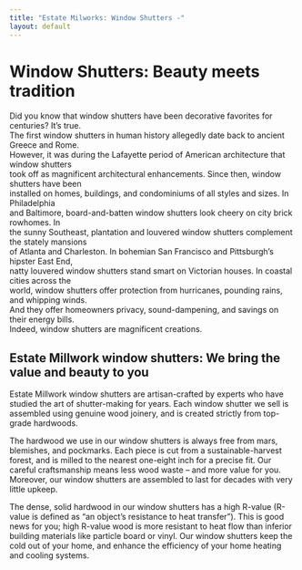```yaml
---
title: "Estate Milworks: Window Shutters -"
layout: default
---
```


# Window Shutters: Beauty meets tradition

Did you know that window shutters have been decorative favorites for centuries? It’s true.  
The first window shutters in human history allegedly date back to ancient Greece and Rome.  
However, it was during the Lafayette period of American architecture that window shutters  
took off as magnificent architectural enhancements. Since then, window shutters have been  
installed on homes, buildings, and condominiums of all styles and sizes. In Philadelphia  
and Baltimore, board-and-batten window shutters look cheery on city brick rowhomes. In  
the sunny Southeast, plantation and louvered window shutters complement the stately mansions  
of Atlanta and Charleston. In bohemian San Francisco and Pittsburgh’s hipster East End,  
natty louvered window shutters stand smart on Victorian houses. In coastal cities across the  
world, window shutters offer protection from hurricanes, pounding rains, and whipping winds.  
And they offer homeowners privacy, sound-dampening, and savings on their energy bills.  
Indeed, window shutters are magnificent creations.  


## Estate Millwork window shutters: We bring the value and beauty to you  

Estate Millwork window shutters are artisan-crafted by experts who have studied the art of shutter-making for years.
Each window shutter we sell is assembled using genuine wood joinery, and is created strictly from top-grade hardwoods.  


  The hardwood we use in our window shutters is always free from mars, blemishes, and pockmarks. Each piece is cut
from a sustainable-harvest forest, and is milled to the nearest one-eight inch for a precise fit. Our careful
craftsmanship means less wood waste – and more value for you. Moreover, our window shutters are assembled to
last for decades with very little upkeep.  


  The dense, solid hardwood in our window shutters has a high R-value (R-value is defined as “an object’s
resistance to heat transfer”). This is good news for you; high R-value wood is more resistant to heat flow than
inferior building materials like particle board or vinyl. Our window shutters keep the cold out of your home,
and enhance the efficiency of your home heating and cooling systems.  
